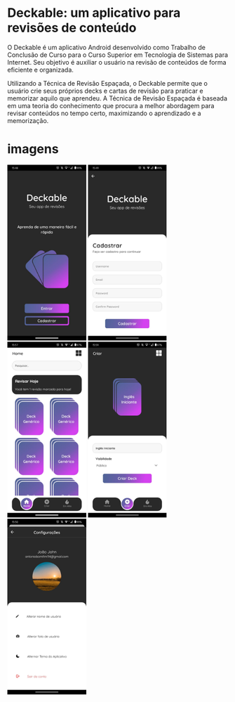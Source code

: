 # Deckable: um aplicativo para revisões de conteúdo

O Deckable é um aplicativo Android desenvolvido como Trabalho de Conclusão de Curso para o Curso Superior em Tecnologia de Sistemas para Internet. Seu objetivo é auxiliar o usuário na revisão de conteúdos de forma eficiente e organizada.

Utilizando a Técnica de Revisão Espaçada, o Deckable permite que o usuário crie seus próprios decks e cartas de revisão para praticar e memorizar aquilo que aprendeu. A Técnica de Revisão Espaçada é baseada em uma teoria do conhecimento que procura a melhor abordagem para revisar conteúdos no tempo certo, maximizando o aprendizado e a memorização.

# imagens
<img src="./src/assets/images/welcome.jpg" alt="" height="400px">
<img src="./src/assets/images/signup.jpg" alt="" height="400px">
<img src="./src/assets/images/home.jpeg" alt="" height="400px">
<img src="./src/assets/images/create.jpeg" alt="" height="400px">
<img src="./src/assets/images/settings.jpg" alt="" height="400px">
